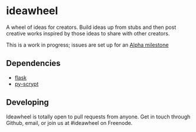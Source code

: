 ideawheel
=========

A wheel of ideas for creators.  Build ideas up from stubs and then post creative
works inspired by those ideas to share with other creators.

This is a work in progress; issues are set up for an [Alpha milestone][alpha]

Dependencies
------------
* [flask](http://flask.pocoo.org/docs/)
* [py-scrypt](https://pypi.python.org/pypi/scrypt/)


Developing
----------

Ideawheel is totally open to pull requests from anyone.  Get in touch through
Github, email, or join us at #ideawheel on Freenode.

[alpha]: https://github.com/makyo/ideawheel/issues?milestone=1&state=open
